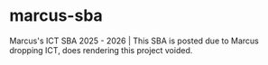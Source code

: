 # marcus-sba
Marcus's ICT SBA 2025 - 2026 | This SBA is posted due to Marcus dropping ICT, does rendering this project voided.
